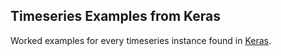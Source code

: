 ## Timeseries Examples from Keras
Worked examples for every timeseries instance found in [Keras](https://keras.io/examples/timeseries/).